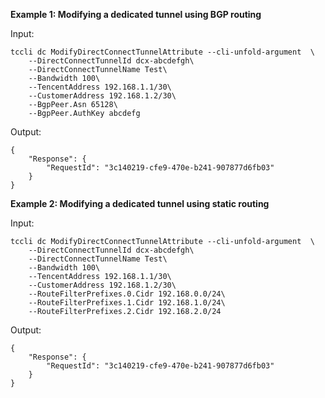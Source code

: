 **Example 1: Modifying a dedicated tunnel using BGP routing**



Input: 

```
tccli dc ModifyDirectConnectTunnelAttribute --cli-unfold-argument  \
    --DirectConnectTunnelId dcx-abcdefgh\
    --DirectConnectTunnelName Test\
    --Bandwidth 100\
    --TencentAddress 192.168.1.1/30\
    --CustomerAddress 192.168.1.2/30\
    --BgpPeer.Asn 65128\
    --BgpPeer.AuthKey abcdefg
```

Output: 
```
{
    "Response": {
        "RequestId": "3c140219-cfe9-470e-b241-907877d6fb03"
    }
}
```

**Example 2: Modifying a dedicated tunnel using static routing**



Input: 

```
tccli dc ModifyDirectConnectTunnelAttribute --cli-unfold-argument  \
    --DirectConnectTunnelId dcx-abcdefgh\
    --DirectConnectTunnelName Test\
    --Bandwidth 100\
    --TencentAddress 192.168.1.1/30\
    --CustomerAddress 192.168.1.2/30\
    --RouteFilterPrefixes.0.Cidr 192.168.0.0/24\
    --RouteFilterPrefixes.1.Cidr 192.168.1.0/24\
    --RouteFilterPrefixes.2.Cidr 192.168.2.0/24
```

Output: 
```
{
    "Response": {
        "RequestId": "3c140219-cfe9-470e-b241-907877d6fb03"
    }
}
```

